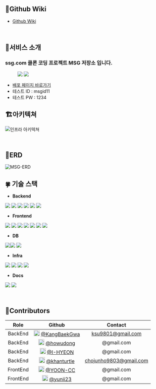 ## 📖Github Wiki

- [Github Wiki](https://github.com/1-MSG/backend/wiki)
<br>

## 🌟서비스 소개

### ssg.com 클론 코딩 프로젝트 MSG 저장소 입니다.

<figure class="half"> <img src="https://github.com/1-MSG/backend/assets/81681883/d82e101d-6dd0-4188-b9b3-f4c8156c76b3"> <img src="이미지경로"> </figure>

- [배포 페이지 바로가기](https://ssgcom-app.vercel.app/)
- 테스트 ID : msgid11
- 테스트 PW : 1234

## 🏗️아키텍쳐

![인프라 아키텍쳐](https://file.notion.so/f/f/495b0510-50aa-41fc-bf5b-523c9bc74476/2aa1ac86-4e26-404d-b5b5-2cd7fb951578/Untitled.png?id=9b421e3c-522d-4d2e-9c36-a7cac2175e41&table=block&spaceId=495b0510-50aa-41fc-bf5b-523c9bc74476&expirationTimestamp=1713189600000&signature=gjKsAUv1Ros_VWjlYryMcgGvGP6Erg7OPNG21x-r9JA&downloadName=Untitled.png)


<br>

## 🧭ERD

![MSG-ERD](https://github.com/1-MSG/backend/assets/81681883/e65a5b2d-7a61-4bec-94d4-bc35265710d8)
<br>
## 🍀 기술 스택

- **Backend**

<img src="https://img.shields.io/badge/java-007396?style=for-the-badge&logo=OpenJDK&logoColor=white"> <img src="https://img.shields.io/badge/spring-6DB33F?style=for-the-badge&logo=spring&logoColor=white"> <img src="https://img.shields.io/badge/spring boot-6DB33F?style=for-the-badge&logo=springboot&logoColor=white"> <img src="https://img.shields.io/badge/Spring Security-6DB33F?style=for-the-badge&logo=Spring Security&logoColor=white"> <img src="https://img.shields.io/badge/Spring Data JPA-F05032?style=for-the-badge&logo=Spring&logoColor=white"> <img src="https://img.shields.io/badge/QueryDSL-81717?style=for-the-badge&logo=QueryDSL&logoColor=white"> 

- **Frontend**

<img src="https://img.shields.io/badge/next.js-000000?style=for-the-badge&logo=nextdotjs&logoColor=white"> <img src="https://img.shields.io/badge/typescript-3178C6?style=for-the-badge&logo=typescript&logoColor=white">  <img src="https://img.shields.io/badge/ReactQuery-61DAFB?style=for-the-badge&logo=ReactQuery&logoColor=white">  <img src="https://img.shields.io/badge/NextAuth-339933?style=for-the-badge&logo=NextAuth&logoColor=white"> <img src="https://img.shields.io/badge/vercel-06B6D4?style=for-the-badge&logo=vercel&logoColor=white"> <img src="https://img.shields.io/badge/swr-007ACC?style=for-the-badge&logo=swr&logoColor=white"> <img src="https://img.shields.io/badge/chart JS-007ACC?style=for-the-badge&logo=chart JS&logoColor=white">

- **DB**
  
<img src="https://img.shields.io/badge/mysql-4479A1?style=for-the-badge&logo=mysql&logoColor=white"><img src="https://img.shields.io/badge/Redis-DC382D?style=for-the-badge&logo=Redis&logoColor=white"> <img src="https://img.shields.io/badge/MongoDB-3178C6?style=for-the-badge&logo=MongoDB&logoColor=white">

- **Infra**

<img src="https://img.shields.io/badge/GitHub Actions-2088FF?style=for-the-badge&logo=GitHub Actions&logoColor=white"> <img src="https://img.shields.io/badge/docker-2496ED?style=for-the-badge&logo=docker&logoColor=white">   <img src="https://img.shields.io/badge/Amazon%20EC2-FF9900?style=for-the-badge&logo=Amazon%20EC2&logoColor=white"> <img src="https://img.shields.io/badge/Nginx-6DB33F?style=for-the-badge&logo=Nginx&logoColor=white">

- **Docs**

<img src="https://img.shields.io/badge/postman-FF6C37?style=for-the-badge&logo=postman&logoColor=white"> <img src="https://img.shields.io/badge/swagger-85EA2D?style=for-the-badge&logo=swagger&logoColor=white">

<br>

## 👥Contributors
|     Role     |                                                        Github                                                         |        Contact        |
| :--------: | :-------------------------------------------------------------------------------------------------------------------: | :-------------------: |
| BackEnd | [<img src="https://avatars.githubusercontent.com/u/160799011?v=4" width="19" />](https://github.com/KangBaekGwa) [@KangBaekGwa](https://github.com/KangBaekGwa) |   ksu9801@gmail.com   |
| BackEnd | [<img src="https://avatars.githubusercontent.com/u/53307093?v=4" width="19" />](https://github.com/howudong) [@howudong](https://github.com/howudong)|   @gmail.com   |
| BackEnd | [<img src="https://avatars.githubusercontent.com/u/122415843?v=4" width="19" />](https://github.com/I-HYEON) [@I-HYEON](https://github.com/I-HYEON)|   @gmail.com   |
|  BackEnd |  [<img src="https://avatars.githubusercontent.com/u/81681883?v=4" width="19" />](https://github.com/khanturtle)  [@khanturtle](https://github.com/khanturtle) | chojunho9803@gmail.com |
| FrontEnd | [<img src="https://avatars.githubusercontent.com/u/87313979?v=4" width="19" />](https://github.com/YOON-CC) [@YOON-CC](https://github.com/YOON-CC)|  @gmail.com  |
|  FrontEnd |  [<img src="https://avatars.githubusercontent.com/u/67429918?v=4" width="19" />](https://github.com/yunii23) [@yunii23](https://github.com/yunii23) |   @gmail.com   |
